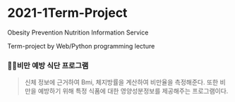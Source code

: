 # 2021-1Term-Project
 Obesity Prevention Nutrition Information Service
 
 
 Term-project by Web/Python programming lecture


### 🏋️‍♀비만 예방 식단 프로그램

>신체 정보에 근거하여 Bmi, 체지방률을 계산하여 비만율을 측정해준다. 또한 비만을 예방하기 위해 특정 식품에 대한 영양성분정보를 제공해주는 프로그램이다.
